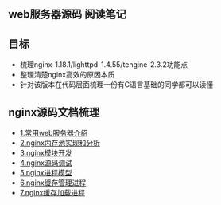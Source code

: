 ## web服务器源码 阅读笔记

## 目标

- 梳理nginx-1.18.1/lighttpd-1.4.55/tengine-2.3.2功能点
- 整理清楚nginx高效的原因本质
- 针对该版本在代码层面梳理一份有C语言基础的同学都可以读懂

## nginx源码文档梳理
- [1.常用web服务器介绍](./document/nginx-1.19.2/常用web服务器介绍.md)
- [2.nginx内存池实现和分析](./document/nginx-1.19.2/nginx内存池实现和分析.md)
- [3.nginx模块开发](./document/nginx-1.19.2/nginx模块开发.md)
- [4.nginx源码调试](./document/nginx-1.19.2/nginx源码调试.md)
- [5.nginx进程模型](./document/nginx-1.19.2/nginx进程模型.md)
- [6.nginx缓存管理进程](./document/nginx-1.19.2/nginx缓存管理.md)
- [7.nginx缓存加载进程](./document/nginx-1.19.2/缓存加载进程.md)